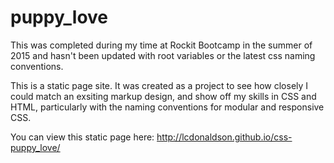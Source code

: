 # puppy_love

This was completed during my time at Rockit Bootcamp in the summer of 2015 and hasn't been updated with root variables or the latest css naming conventions.

This is a static page site. It was created as a project to see how closely I could match an exsiting markup design, and show off my skills in CSS and HTML, particularly with the naming conventions for modular and responsive CSS. 

You can view this static page here: http://lcdonaldson.github.io/css-puppy_love/
